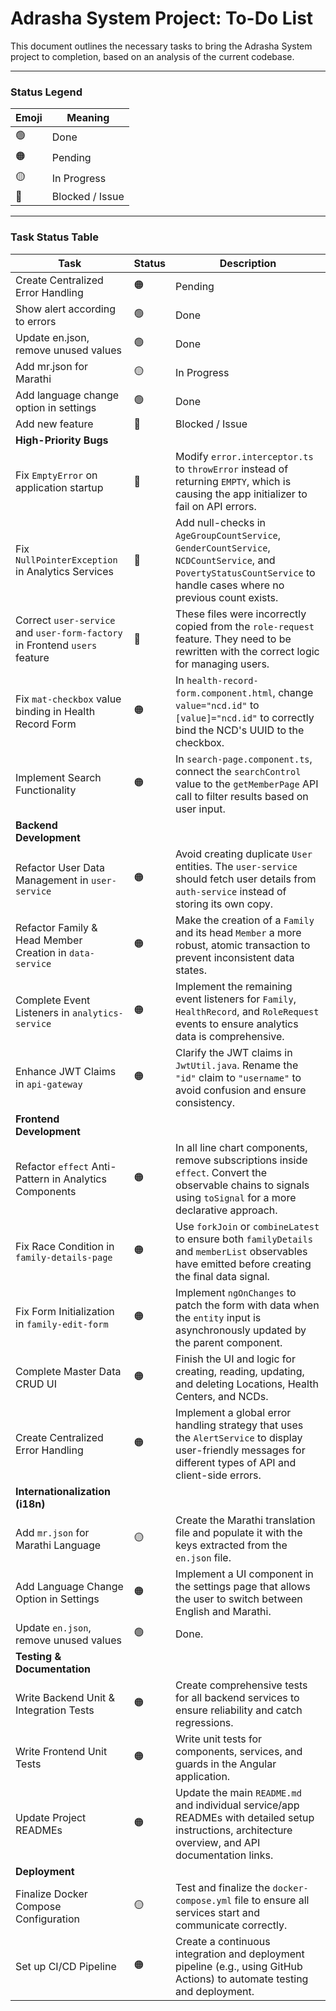 # Adrasha System Project: To-Do List

This document outlines the necessary tasks to bring the Adrasha System project to completion, based on an analysis of the current codebase.

---


### **Status Legend**
| Emoji | Meaning         |
| ----- | --------------- |
| 🟢    | Done            |
| 🟠    | Pending         |
| 🟡    | In Progress     |
| 🔴    | Blocked / Issue |

---


### **Task Status Table**

| Task                                                                     | Status | Description                                                                                                                                                             |
| ------------------------------------------------------------------------ | ------ | ----------------------------------------------------------------------------------------------------------------------------------------------------------------------- |
| Create Centralized Error Handling      | 🟠     | Pending         |
| Show alert according to errors         | 🟢     | Done            |
| Update en.json, remove unused values   | 🟢     | Done            |
| Add mr.json for Marathi                | 🟡     | In Progress     |
| Add language change option in settings | 🟢     | Done            |
| Add new feature                        | 🔴     | Blocked / Issue |
| **High-Priority Bugs**                                                   |        |                                                                                                                                                                         |
| Fix `EmptyError` on application startup                                  | 🔴     | Modify `error.interceptor.ts` to `throwError` instead of returning `EMPTY`, which is causing the app initializer to fail on API errors.                                  |
| Fix `NullPointerException` in Analytics Services                         | 🔴     | Add null-checks in `AgeGroupCountService`, `GenderCountService`, `NCDCountService`, and `PovertyStatusCountService` to handle cases where no previous count exists.    |
| Correct `user-service` and `user-form-factory` in Frontend `users` feature | 🔴     | These files were incorrectly copied from the `role-request` feature. They need to be rewritten with the correct logic for managing users.                                |
| Fix `mat-checkbox` value binding in Health Record Form                     | 🟠     | In `health-record-form.component.html`, change `value="ncd.id"` to `[value]="ncd.id"` to correctly bind the NCD's UUID to the checkbox.                            |
| Implement Search Functionality                                           | 🟠     | In `search-page.component.ts`, connect the `searchControl` value to the `getMemberPage` API call to filter results based on user input.                           |
| **Backend Development**                                                  |        |                                                                                                                                                                         |
| Refactor User Data Management in `user-service`                          | 🟠     | Avoid creating duplicate `User` entities. The `user-service` should fetch user details from `auth-service` instead of storing its own copy.                           |
| Refactor Family & Head Member Creation in `data-service`                 | 🟠     | Make the creation of a `Family` and its head `Member` a more robust, atomic transaction to prevent inconsistent data states.                                         |
| Complete Event Listeners in `analytics-service`                          | 🟠     | Implement the remaining event listeners for `Family`, `HealthRecord`, and `RoleRequest` events to ensure analytics data is comprehensive.                             |
| Enhance JWT Claims in `api-gateway`                                      | 🟠     | Clarify the JWT claims in `JwtUtil.java`. Rename the `"id"` claim to `"username"` to avoid confusion and ensure consistency.                                        |
| **Frontend Development**                                                 |        |                                                                                                                                                                         |
| Refactor `effect` Anti-Pattern in Analytics Components                   | 🟠     | In all line chart components, remove subscriptions inside `effect`. Convert the observable chains to signals using `toSignal` for a more declarative approach.     |
| Fix Race Condition in `family-details-page`                              | 🟠     | Use `forkJoin` or `combineLatest` to ensure both `familyDetails` and `memberList` observables have emitted before creating the final data signal.                  |
| Fix Form Initialization in `family-edit-form`                            | 🟠     | Implement `ngOnChanges` to patch the form with data when the `entity` input is asynchronously updated by the parent component.                                      |
| Complete Master Data CRUD UI                                             | 🟠     | Finish the UI and logic for creating, reading, updating, and deleting Locations, Health Centers, and NCDs.                                                      |
| Create Centralized Error Handling                                        | 🟠     | Implement a global error handling strategy that uses the `AlertService` to display user-friendly messages for different types of API and client-side errors.       |
| **Internationalization (i18n)**                                          |        |                                                                                                                                                                         |
| Add `mr.json` for Marathi Language                                       | 🟡     | Create the Marathi translation file and populate it with the keys extracted from the `en.json` file.                                                                |
| Add Language Change Option in Settings                                   | 🟠     | Implement a UI component in the settings page that allows the user to switch between English and Marathi.                                                           |
| Update `en.json`, remove unused values                                   | 🟢     | Done.                                                                                                                                                                   |
| **Testing & Documentation**                                              |        |                                                                                                                                                                         |
| Write Backend Unit & Integration Tests                                   | 🟠     | Create comprehensive tests for all backend services to ensure reliability and catch regressions.                                                                    |
| Write Frontend Unit Tests                                                | 🟠     | Write unit tests for components, services, and guards in the Angular application.                                                                                       |
| Update Project READMEs                                                   | 🟠     | Update the main `README.md` and individual service/app READMEs with detailed setup instructions, architecture overview, and API documentation links.            |
| **Deployment**                                                           |        |                                                                                                                                                                         |
| Finalize Docker Compose Configuration                                    | 🟡     | Test and finalize the `docker-compose.yml` file to ensure all services start and communicate correctly.                                                         |
| Set up CI/CD Pipeline                                                    | 🟠     | Create a continuous integration and deployment pipeline (e.g., using GitHub Actions) to automate testing and deployment.                                            |

